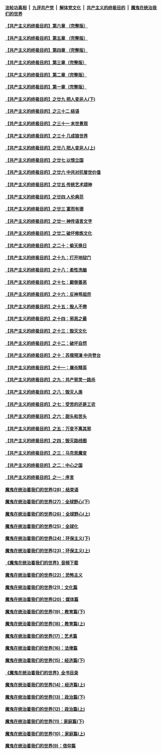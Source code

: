 

####  [法轮功真相](../../../../basic/blob/master/README.md?t=06280931) &nbsp;|&nbsp; [九评共产党](../../../../9ping.md/blob/master/README.md?t=06280931) &nbsp;|&nbsp; [解体党文化](../../../../jtdwh.md/blob/master/README.md?t=06280931)  &nbsp;|&nbsp; [共产主义的终极目的](../../../../gczydzjmd.md/blob/master/README.md?t=06280931) &nbsp;|&nbsp; [魔鬼在统治我们的世界](../../../../mgztzwmdsj.md/blob/master/README.md?t=06280931) 

#### [【共产主义的终极目的】第六章 （完整版）](../pages/nsc422/n11428913.md?t=06280931) 

#### [【共产主义的终极目的】第五章 （完整版）](../pages/nsc422/n11428912.md?t=06280931) 

#### [【共产主义的终极目的】第四章 （完整版）](../pages/nsc422/n11428907.md?t=06280931) 

#### [【共产主义的终极目的】第三章（完整版）](../pages/nsc422/n11428848.md?t=06280931) 

#### [【共产主义的终极目的】第二章（完整版）](../pages/nsc422/n11428831.md?t=06280931) 

#### [【共产主义的终极目的】第一章（完整版）](../pages/nsc422/n11417651.md?t=06280931) 

#### [【共产主义的终极目的】之廿九 把人变非人(下)](../pages/nsc422/n11344140.md?t=06280931) 

#### [【共产主义的终极目的】之三十二 结语](../pages/nsc422/n11360535.md?t=06280931) 

#### [【共产主义的终极目的】之三十一 末世景观](../pages/nsc422/n11351129.md?t=06280931) 

#### [【共产主义的终极目的】之三十 几成狼世界](../pages/nsc422/n11348280.md?t=06280931) 

#### [【共产主义的终极目的】之廿八 把人变非人(上)](../pages/nsc422/n11340492.md?t=06280931) 

#### [【共产主义的终极目的】之廿七 以恨立国](../pages/nsc422/n11336944.md?t=06280931) 

#### [【共产主义的终极目的】之廿六 中共对抗普世价值](../pages/nsc422/n11324785.md?t=06280931) 

#### [【共产主义的终极目的】之廿五 传统艺术颂神](../pages/nsc422/n11296396.md?t=06280931) 

#### [【共产主义的终极目的】之廿四 人伦典范](../pages/nsc422/n11296397.md?t=06280931) 

#### [【共产主义的终极目的】之廿三 富而有德](../pages/nsc422/n11283598.md?t=06280931) 

#### [【共产主义的终极目的】之廿一 神传语言文字](../pages/nsc422/n11263265.md?t=06280931) 

#### [【共产主义的终极目的】之廿二 破坏修炼文化](../pages/nsc422/n11245728.md?t=06280931) 

#### [【共产主义的终极目的】之二十：偷天换日](../pages/nsc422/n11238846.md?t=06280931) 

#### [【共产主义的终极目的】之十九：打开地狱门](../pages/nsc422/n11206376.md?t=06280931) 

#### [【共产主义的终极目的】之十八：柔性洗脑](../pages/nsc422/n11199994.md?t=06280931) 

#### [【共产主义的终极目的】之十七：颠倒善恶](../pages/nsc422/n11179782.md?t=06280931) 

#### [【共产主义的终极目的】之十六：反神骂祖宗](../pages/nsc422/n11166798.md?t=06280931) 

#### [【共产主义的终极目的】之十五：毁人不倦](../pages/nsc422/n11166792.md?t=06280931) 

#### [【共产主义的终极目的】之十四：邪恶之最](../pages/nsc422/n11150249.md?t=06280931) 

#### [【共产主义的终极目的】之十三：毁灭文化](../pages/nsc422/n11135227.md?t=06280931) 

#### [【共产主义的终极目的】之十二：破坏自然](../pages/nsc422/n11135214.md?t=06280931) 

#### [【共产主义的终极目的】之十：苏俄预演 中共登台](../pages/nsc422/n11118424.md?t=06280931) 

#### [【共产主义的终极目的】之十一：屠杀精英](../pages/nsc422/n11118442.md?t=06280931) 

#### [【共产主义的终极目的】之九：共产邪灵一路杀](../pages/nsc422/n11114139.md?t=06280931) 

#### [【共产主义的终极目的】之八：毁灭人类](../pages/nsc422/n11108503.md?t=06280931) 

#### [【共产主义的终极目的】之七：受苦的还是工农](../pages/nsc422/n11101809.md?t=06280931) 

#### [【共产主义的终极目的】之六：甜头和苦头](../pages/nsc422/n11096971.md?t=06280931) 

#### [【共产主义的终极目的】之五：万变不离其邪](../pages/nsc422/n11091285.md?t=06280931) 

#### [【共产主义的终极目的】之四：毁灭路线图](../pages/nsc422/n11086284.md?t=06280931) 

#### [【共产主义的终极目的】之三：马克思魔变](../pages/nsc422/n11061941.md?t=06280931) 

#### [【共产主义的终极目的】之二：中心之国](../pages/nsc422/n11047728.md?t=06280931) 

#### [【共产主义的终极目的】之一：序言](../pages/nsc422/n11086077.md?t=06280931) 

#### [魔鬼在统治着我们的世界(28)：结束语](../pages/nsc422/n10936246.md?t=06280931) 

#### [魔鬼在统治着我们的世界(27)：全球野心(下)](../pages/nsc422/n10928319.md?t=06280931) 

#### [魔鬼在统治着我们的世界(26)：全球野心(上)](../pages/nsc422/n10900318.md?t=06280931) 

#### [魔鬼在统治着我们的世界(25)：全球化](../pages/nsc422/n10788205.md?t=06280931) 

#### [魔鬼在统治着我们的世界(24)：环保主义(下)](../pages/nsc422/n10695307.md?t=06280931) 

#### [魔鬼在统治着我们的世界(23)：环保主义(上)](../pages/nsc422/n10688613.md?t=06280931) 

#### [《魔鬼在统治着我们的世界》音频下载](../pages/nsc422/n10635553.md?t=06280931) 

#### [魔鬼在统治着我们的世界(22)：恐怖主义](../pages/nsc422/n10614727.md?t=06280931) 

#### [魔鬼在统治着我们的世界(21)：文化篇](../pages/nsc422/n10597706.md?t=06280931) 

#### [魔鬼在统治着我们的世界(20)：媒体篇](../pages/nsc422/n10586579.md?t=06280931) 

#### [魔鬼在统治着我们的世界(19)：教育篇(下)](../pages/nsc422/n10564808.md?t=06280931) 

#### [魔鬼在统治着我们的世界(18)：教育篇(上)](../pages/nsc422/n10526970.md?t=06280931) 

#### [魔鬼在统治着我们的世界(17)：艺术篇](../pages/nsc422/n10499093.md?t=06280931) 

#### [魔鬼在统治着我们的世界(16)：法律篇](../pages/nsc422/n10485969.md?t=06280931) 

#### [魔鬼在统治着我们的世界(15)：经济篇(下)](../pages/nsc422/n10469975.md?t=06280931) 

#### [《魔鬼在统治着我们的世界》全书目录](../pages/nsc422/n10464261.md?t=06280931) 

#### [魔鬼在统治着我们的世界(14)：经济篇(上)](../pages/nsc422/n10457370.md?t=06280931) 

#### [魔鬼在统治着我们的世界(13)：政治篇(下)](../pages/nsc422/n10448270.md?t=06280931) 

#### [魔鬼在统治着我们的世界(12)：政治篇(上)](../pages/nsc422/n10444576.md?t=06280931) 

#### [魔鬼在统治着我们的世界(11)：家庭篇(下)](../pages/nsc422/n10440961.md?t=06280931) 

#### [魔鬼在统治着我们的世界(10)：家庭篇(上)](../pages/nsc422/n10435448.md?t=06280931) 

#### [魔鬼在统治着我们的世界(9)：信仰篇](../pages/nsc422/n10432159.md?t=06280931) 

